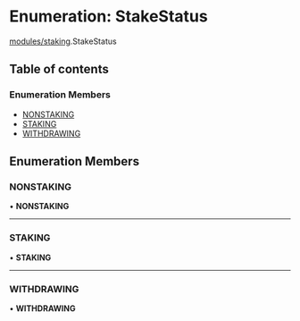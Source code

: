 # Enumeration: StakeStatus

[modules/staking](../modules/modules_staking.md).StakeStatus

## Table of contents

### Enumeration Members

- [NONSTAKING](modules_staking.StakeStatus.md#nonstaking)
- [STAKING](modules_staking.StakeStatus.md#staking)
- [WITHDRAWING](modules_staking.StakeStatus.md#withdrawing)

## Enumeration Members

### NONSTAKING

• **NONSTAKING**

___

### STAKING

• **STAKING**

___

### WITHDRAWING

• **WITHDRAWING**
